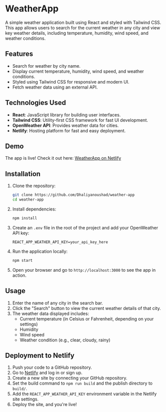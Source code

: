 # WeatherApp

A simple weather application built using React and styled with Tailwind CSS. This app allows users to search for the current weather in any city and view key weather details, including temperature, humidity, wind speed, and weather conditions.

## Features

- Search for weather by city name.
- Display current temperature, humidity, wind speed, and weather conditions.
- Styled using Tailwind CSS for responsive and modern UI.
- Fetch weather data using an external API.

## Technologies Used

- **React**: JavaScript library for building user interfaces.
- **Tailwind CSS**: Utility-first CSS framework for fast UI development.
- **OpenWeather API**: Provides weather data for cities.
- **Netlify**: Hosting platform for fast and easy deployment.

## Demo

The app is live! Check it out here: [WeatherApp on Netlify](https://responsivee-weather-app.netlify.app)

## Installation

1. Clone the repository:
    ```bash
    git clone https://github.com/Dhaliyanoushad/weather-app
    cd weather-app
    ```

2. Install dependencies:
    ```bash
    npm install
    ```

3. Create an `.env` file in the root of the project and add your OpenWeather API key:
    ```
    REACT_APP_WEATHER_API_KEY=your_api_key_here
    ```

4. Run the application locally:
    ```bash
    npm start
    ```

5. Open your browser and go to `http://localhost:3000` to see the app in action.

## Usage

1. Enter the name of any city in the search bar.
2. Click the "Search" button to view the current weather details of that city.
3. The weather data displayed includes:
   - Current temperature (in Celsius or Fahrenheit, depending on your settings)
   - Humidity
   - Wind speed
   - Weather condition (e.g., clear, cloudy, rainy)

## Deployment to Netlify

1. Push your code to a GitHub repository.
2. Go to [Netlify](https://www.netlify.com) and log in or sign up.
3. Create a new site by connecting your GitHub repository.
4. Set the build command to `npm run build` and the publish directory to `build/`.
5. Add the `REACT_APP_WEATHER_API_KEY` environment variable in the Netlify site settings.
6. Deploy the site, and you're live!
